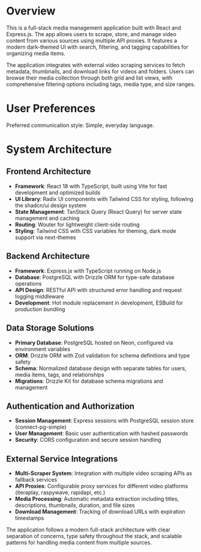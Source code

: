 # Overview

This is a full-stack media management application built with React and Express.js. The app allows users to scrape, store, and manage video content from various sources using multiple API proxies. It features a modern dark-themed UI with search, filtering, and tagging capabilities for organizing media items.

The application integrates with external video scraping services to fetch metadata, thumbnails, and download links for videos and folders. Users can browse their media collection through both grid and list views, with comprehensive filtering options including tags, media type, and size ranges.

# User Preferences

Preferred communication style: Simple, everyday language.

# System Architecture

## Frontend Architecture
- **Framework**: React 18 with TypeScript, built using Vite for fast development and optimized builds
- **UI Library**: Radix UI components with Tailwind CSS for styling, following the shadcn/ui design system
- **State Management**: TanStack Query (React Query) for server state management and caching
- **Routing**: Wouter for lightweight client-side routing
- **Styling**: Tailwind CSS with CSS variables for theming, dark mode support via next-themes

## Backend Architecture
- **Framework**: Express.js with TypeScript running on Node.js
- **Database**: PostgreSQL with Drizzle ORM for type-safe database operations
- **API Design**: RESTful API with structured error handling and request logging middleware
- **Development**: Hot module replacement in development, ESBuild for production bundling

## Data Storage Solutions
- **Primary Database**: PostgreSQL hosted on Neon, configured via environment variables
- **ORM**: Drizzle ORM with Zod validation for schema definitions and type safety
- **Schema**: Normalized database design with separate tables for users, media items, tags, and relationships
- **Migrations**: Drizzle Kit for database schema migrations and management

## Authentication and Authorization
- **Session Management**: Express sessions with PostgreSQL session store (connect-pg-simple)
- **User Management**: Basic user authentication with hashed passwords
- **Security**: CORS configuration and secure session handling

## External Service Integrations
- **Multi-Scraper System**: Integration with multiple video scraping APIs as fallback services
- **API Proxies**: Configurable proxy services for different video platforms (iteraplay, raspywave, rapidapi, etc.)
- **Media Processing**: Automatic metadata extraction including titles, descriptions, thumbnails, duration, and file sizes
- **Download Management**: Tracking of download URLs with expiration timestamps

The application follows a modern full-stack architecture with clear separation of concerns, type safety throughout the stack, and scalable patterns for handling media content from multiple sources.